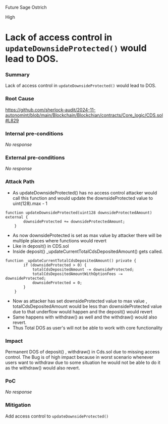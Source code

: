 Future Sage Ostrich

High

# Lack of access control in `updateDownsideProtected()` would lead to DOS.

### Summary

Lack of access control in `updateDownsideProtected()` would lead to DOS.

### Root Cause

https://github.com/sherlock-audit/2024-11-autonomint/blob/main/Blockchain/Blockchian/contracts/Core_logic/CDS.sol#L829


### Internal pre-conditions

_No response_

### External pre-conditions

_No response_

### Attack Path

- As updateDownsideProtected() has no access control attacker would call this function and would update the downsideProtected value to uint(128).max - 1
```solidity
function updateDownsideProtected(uint128 downsideProtectedAmount) external {
        downsideProtected += downsideProtectedAmount;
    }
```
- As now downsideProtected is set as max value by attacker there will be multiple places where functions would revert
- Like in deposit() in CDS.sol
- Inside deposit() _updateCurrentTotalCdsDepositedAmount() gets called.
```solidity
function _updateCurrentTotalCdsDepositedAmount() private {
        if (downsideProtected > 0) {
            totalCdsDepositedAmount -= downsideProtected;
            totalCdsDepositedAmountWithOptionFees -= downsideProtected;
            downsideProtected = 0;
        }
    }
```
- Now as attacker has set downsideProtected value to max value , totalCdsDepositedAmount would be less than downsideProtected value due to that underflow would happen and the deposit() would revert
- Same happens with withdraw() as well and the withdraw() would also revert.
- Thus Total DOS as user's will not be able to work with core functionality

### Impact

Permanent DOS of deposit() , withdraw() in Cds.sol due to missing access control.
The Bug is of high impact because in worst scenario whenever users want to withdraw due to some situation he would not be able to do it as the withdraw() would also revert.

### PoC

_No response_

### Mitigation

Add access control to `updateDownsideProtected()`